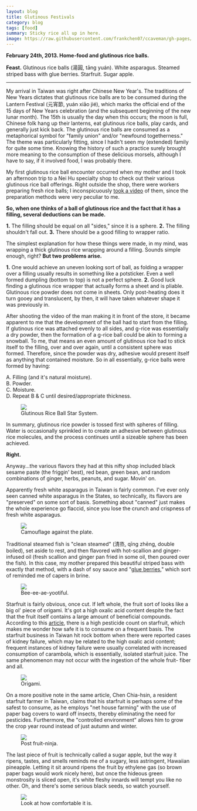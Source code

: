```yaml
---
layout: blog
title: Glutinous Festivals
category: blog
tags: [food]  
summary: Sticky rice all up in here.
image: https://raw.githubusercontent.com/frankchen07/ccaveman/gh-pages/images/blog/022413_more_home_cooking_5_courtesy_fc.jpg
---
```


**February 24th, 2013. Home-food and glutinous rice balls.**

**Feast.** Glutinous rice balls (湯圓, tāng yuán). White asparagus. Steamed striped bass with glue berries. Starfruit. Sugar apple.

---

My arrival in Taiwan was right after Chinese New Year's. The traditions of New Years dictates that glutinous rice balls are to be consumed during the Lantern Festival (元宵節, yuán xiāo jié), which marks the official end of the 15 days of New Years celebration (and the subsequent beginning of the new lunar month). The 15th is usually the day when this occurs; the moon is full, Chinese folk hang up their lanterns, eat glutinous rice balls, play cards, and generally just kick back. The glutinous rice balls are consumed as a metaphorical symbol for "family union" and/or "newfound togetherness." The theme was particularly fitting, since I hadn't seen my (extended) family for quite some time. Knowing the history of such a practice surely brought more meaning to the consumption of these delicious morsels, although I have to say, if it involved food, I was probably there.

My first glutinous rice ball encounter occurred when my mother and I took an afternoon trip to a Nei Hu specialty shop to check out their various glutinous rice ball offerings. Right outside the shop, there were workers preparing fresh rice balls; I inconspicuously [took a video](http://youtu.be/z9hnxl7csbE) of them, since the preparation methods were very peculiar to me.

**So, when one thinks of a ball of glutinous rice and the fact that it has a filling, several deductions can be made.**

**1.** The filling should be equal on all "sides," since it is a sphere.
**2.** The filling shouldn't fall out.
**3.** There should be a good filling to wrapper ratio.

The simplest explanation for how these things were made, in my mind, was wrapping a thick glutinous rice wrapping around a filling. Sounds simple enough, right? **But two problems arise.**

**1.** One would achieve an uneven looking sort of ball, as folding a wrapper over a filling usually results in something like a potsticker. Even a well formed dumpling (bottom to top) is not a perfect sphere.
**2.** Good luck finding a glutinous rice wrapper that actually forms a sheet and is pliable. Glutinous rice powder does not come in sheets. Only post-heating does it turn gooey and translucent, by then, it will have taken whatever shape it was previously in.

After shooting the video of the man making it in front of the store, it became apparent to me that the development of the ball had to start from the filling. If glutinous rice was attached evenly to all sides, and g-rice was essentially a dry powder, then the formation of a g-rice ball could be akin to forming a snowball. To me, that means an even amount of glutinous rice had to stick itself to the filling, over and over again, until a consistent sphere was formed. Therefore, since the powder was dry, adhesive would present itself as anything that contained moisture. So in all essentially, g-rice balls were formed by having:

A. Filling (and it's natural moisture).  
B. Powder.  
C. Moisture.  
D. Repeat B & C until desired/appropriate thickness.  

<figure>
    <img src="https://raw.githubusercontent.com/frankchen07/ccaveman/gh-pages/images/blog/070313_glutinous_rice_ball_courtesy_fc.jpg"></img>
    <figcaption>Glutinous Rice Ball Star System.</figcaption>
</figure>

In summary, glutinous rice powder is tossed first with spheres of filling. Water is occasionally sprinkled in to create an adhesive between glutinous rice molecules, and the process continues until a sizeable sphere has been achieved.

**Right.**

Anyway...the various flavors they had at this nifty shop included black sesame paste (the friggin' best), red bean, green bean, and random combinations of ginger, herbs, peanuts, and sugar. Movin' on.

Apparently fresh white asparagus in Taiwan is fairly common. I've ever only seen canned white asparagus in the States, so technically, its flavors are "preserved" on some sort of basis. Something about "canned" just makes the whole experience go flaccid, since you lose the crunch and crispness of fresh white asparagus.

<figure>
    <img src="https://raw.githubusercontent.com/frankchen07/ccaveman/gh-pages/images/blog/022413_more_home_cooking_1_courtesy_fc.jpg"></img>
    <figcaption>Camouflage against the plate.</figcaption>
</figure>

Traditional steamed fish is "clean steamed" (清烝, qīng zhēng, double boiled), set aside to rest, and then flavored with hot-scallion and ginger-infused oil (fresh scallion and ginger pan fried in some oil, then poured over the fish). In this case, my mother prepared this beautiful striped bass with exactly that method, with a dash of soy sauce and "[glue berries](http://en.wikipedia.org/wiki/Cordia_dichotoma)," which sort of reminded me of capers in brine.

<figure>
    <img src="https://raw.githubusercontent.com/frankchen07/ccaveman/gh-pages/images/blog/022413_more_home_cooking_2_courtesy_fc.jpg"></img>
    <figcaption>Bee-ee-ae-yootiful.</figcaption>
</figure>

Starfruit is fairly obvious, once cut. If left whole, the fruit sort of looks like a big ol' piece of origami. It's got a high oxalic acid content despite the fact that the fruit itself contains a large amount of beneficial compounds. According to this [article](http://taiwantoday.tw/ct.asp?xItem=190166&ctNode=413), there is a high pesticide count on starfruit, which makes me wonder how safe it is to consume on a frequent basis. The starfruit business in Taiwan hit rock bottom when there were reported cases of kidney failure, which may be related to the high oxalic acid content; frequent instances of kidney failure were usually correlated with increased consumption of carambola, which is essentially, isolated starfruit juice. The same phenomenon may not occur with the ingestion of the whole fruit- fiber and all.

<figure>
    <img src="https://raw.githubusercontent.com/frankchen07/ccaveman/gh-pages/images/blog/022413_more_home_cooking_3_courtesy_fc.jpg"></img>
    <figcaption>Origami.</figcaption>
</figure>

On a more positive note in the same article, Chen Chia-hsin, a resident starfruit farmer in Taiwan, claims that his starfruit is perhaps some of the safest to consume, as he employs "net house farming" with the use of paper bag covers to ward off insects, thereby eliminating the need for pesticides. Furthermore, the "controlled environment" allows him to grow the crop year round instead of just autumn and winter.

<figure>
    <img src="https://raw.githubusercontent.com/frankchen07/ccaveman/gh-pages/images/blog/022413_more_home_cooking_5_courtesy_fc.jpg"></img>
    <figcaption>Post fruit-ninja.</figcaption>
</figure>

The last piece of fruit is technically called a sugar apple, but the way it ripens, tastes, and smells reminds me of a sugary, less astringent, Hawaiian pineapple. Letting it sit around ripens the fruit by ethylene gas (so brown paper bags would work nicely here), but once the hideous green monstrosity is sliced open, it's white fleshy innards will tempt you like no other. Oh, and there's some serious black seeds, so watch yourself.

<figure>
    <img src="https://raw.githubusercontent.com/frankchen07/ccaveman/gh-pages/images/blog/022413_more_home_cooking_4_courtesy_fc.jpg"></img>
    <figcaption>Look at how comfortable it is.</figcaption>
</figure>
